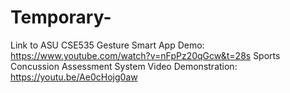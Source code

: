 # Temporary-
Link to ASU CSE535 Gesture Smart App Demo: https://www.youtube.com/watch?v=nFpPz20qGcw&t=28s
Sports Concussion Assessment System Video Demonstration: https://youtu.be/Ae0cHojg0aw
